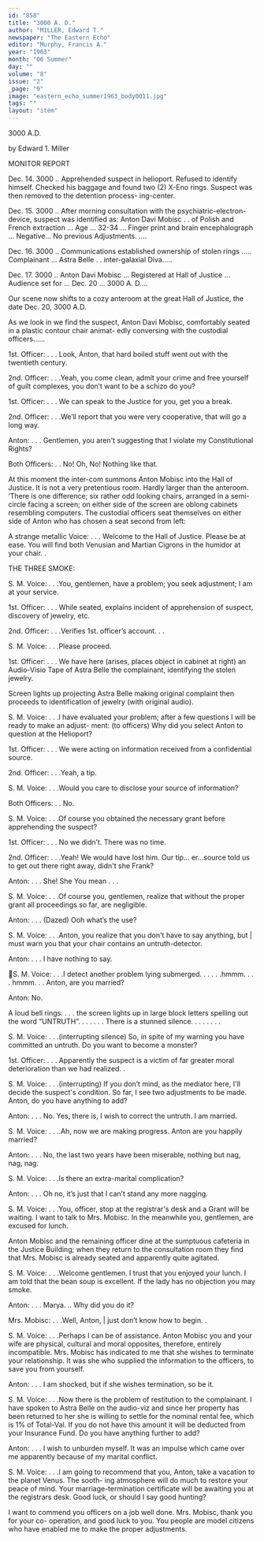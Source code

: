 ```yaml
---
id: "858"
title: "3000 A. D."
author: "MILLER, Edward T."
newspaper: "The Eastern Echo"
editor: "Murphy, Francis A."
year: "1963"
month: "06 Summer"
day: ""
volume: "8"
issue: "2"
_page: "9"
image: "eastern_echo_summer1963_body0011.jpg"
tags: ""
layout: "item"
---
```

3000 A.D.

by Edward 1. Miller

MONITOR REPORT

Dec. 14. 3000 .. Apprehended suspect in helioport. Refused to identify himself. Checked his baggage
and found two (2) X-Eno rings. Suspect was then removed to the detention process-
ing-center.

Dec. 15. 3000 ..  After morning consultation with the psychiatric-electron-device, suspect was identified as:
Anton Davi Mobisc . . of Polish and French extraction ... Age ... 32-34 ... Finger
print and brain encephalograph ... Negative... No previous Adjustments. ....

Dec. 16. 3000 .. Communications established ownership of stolen rings ..... Complainant ... Astra
Belle . . inter-galaxial Diva.....

Dec. 17. 3000 .. Anton Davi Mobisc ... Registered at Hall of Justice ... Audience set for ... Dec.
20 ... 3000 A. D....

Our scene now shifts to a cozy anteroom at the great Hall of Justice, the date Dec. 20, 3000 A.D.

As we look in we find the suspect, Anton Davi Mobisc, comfortably seated in a plastic contour chair animat-
edly conversing with the custodial officers......

1st. Officer: . . . Look, Anton, that hard boiled stuff went out with the twentieth century.

2nd. Officer: . . .Yeah, you come clean, admit your crime and free yourself of guilt complexes, you don’t
want to be a schizo do you?

1st. Officer: . . . We can speak to the Justice for you, get you a break.

2nd. Officer: . . .We’ll report that you were very cooperative, that will go a long way.

Anton: . . . Gentlemen, you aren't suggesting that I violate my Constitutional Rights?

Both Officers: . . No! Oh, No! Nothing like that.

At this moment the inter-com summons Anton Mobisc into the Hall of Justice. It is not a very pretentious
room. Hardly larger than the anteroom. ‘There is one difference; six rather odd looking chairs, arranged
in a semi-circle facing a screen; on either side of the screen are oblong cabinets resembling computers. The
custodial officers seat themselves on either side of Anton who has chosen a seat second from left:

A strange metallic Voice: . . . Welcome to the Hall of Justice. Please be at ease. You will find both
Venusian and Martian Cigrons in the humidor at your chair. .

THE THREE SMOKE: 

S. M. Voice: . . .You, gentlemen, have a problem; you seek adjustment; I am at your service.

1st. Officer: . . . While seated, explains incident of apprehension of suspect, discovery of jewelry, etc.

2nd. Officer: . . .Verifies 1st. officer’s account. . .

S. M. Voice: . . .Please proceed.

1st. Officer: . . . We have here (arises, places object in cabinet at right) an Audio-Visio Tape of Astra
Belle the complainant, identifying the stolen jewelry.

Screen lights up projecting Astra Belle making original complaint then proceeds to identification of jewelry
(with original audio).

S. M. Voice: . . .l have evaluated your problem; after a few questions I will be ready to make an adjust-
ment: (to officers) Why did you select Anton to question at the Helioport?

1st. Officer: . . . We were acting on information received from a confidential source.

2nd. Officer:  . . .Yeah, a tip.

S. M. Voice: . . .Would you care to disclose your source of information?

Both Officers: . . No.

S. M. Voice: . . .Of course you obtained the necessary grant before apprehending the suspect?

1st. Officer: . . . No we didn’t. There was no time.

2nd. Officer: . . .Yeah! We would have lost him. Our tip... er...source told us to get out there right
away, didn't she Frank?

Anton: . . . She! She You mean . . .

S. M. Voice: . . .Of course you, gentlemen, realize that without the proper grant all proceedings so far, are
negligible.

Anton: . . . (Dazed) Ooh what’s the use?

S. M. Voice: . . .Anton, you realize that you don't have to say anything, but | must warn you that your
chair contains an untruth-detector.

Anton: . . . I have nothing to say.

S. M. Voice: . . .I detect another problem lying submerged. . . . . .hmmm. . . . hmmm. . . Anton, are you
married?

Anton: No.

A loud bell rings. . . . the screen lights up in large block letters spelling out the word “UNTRUTH”. . . . . . .
There is a stunned silence. . . . . . . .

S. M. Voice: . . .(interrupting silence) So, in spite of my warning you have committed an untruth. Do you 
want to become a monster?

1st. Officer: . . . Apparently the suspect is a victim of far greater moral deterioration than we had realized. .

S. M. Voice: . . .(interrupting) If you don’t mind, as the mediator here, I'll decide the suspect's condition.
So far, I see two adjustments to be made. Anton, do you have anything to add?

Anton: . . . No. Yes, there is, I wish to correct the untruth. I am married.

S. M. Voice: . . ..Ah, now we are making progress. Anton are you happily married?

Anton: . . . No, the last two years have been miserable, nothing but nag, nag, nag.

S. M. Voice: . . .Is there an extra-marital complication?

Anton: . . . Oh no, it’s just that I can’t stand any more nagging.

S. M. Voice: . . .You, officer, stop at the registrar's desk and a Grant will be waiting. I want to talk to
Mrs. Mobisc. In the meanwhile you, gentlemen, are excused for lunch.

Anton Mobisc and the remaining officer dine at the sumptuous cafeteria in the Justice Building; when they
return to the consultation room they find that Mrs. Mobisc is already seated and apparently quite agitated.

S. M. Voice: . . .Welcome gentlemen. I trust that you enjoyed your lunch. I am told that the bean soup
is excellent. If the lady has no objection you may smoke.

Anton: . . . Marya. .. Why did you do it?

Mrs. Mobisc: . . .Well, Anton, | just don’t know how to begin. .

S. M. Voice: . . .Perhaps I can be of assistance. Anton Mobisc you and your wife are physical, cultural
and moral opposites, therefore, entirely incompatible. Mrs. Mobisc has indicated to me that
she wishes to terminate your relationship. It was she who supplied the information to the
officers, to save you from yourself.

Anton: . . . I am shocked, but if she wishes termination, so be it.

S. M. Voice: . . .Now there is the problem of restitution to the complainant.
I have spoken to Astra Belle
on the audio-viz and since her property has been returned to her she is willing to settle for
the nominal rental fee, which is 1% of Total-Val. If you do not have this amount it will
be deducted from your Insurance Fund. Do you have anything further to add?

Anton: . . . I wish to unburden myself. It was an impulse which came over me apparently because
of my marital conflict.

S. M. Voice: . . .l am going to recommend that you, Anton, take a vacation to the planet Venus. The sooth-
ing atmosphere will do much to restore your peace of mind. Your marriage-termination
certificate will be awaiting you at the registrars desk. Good luck, or should I say good
hunting?

I want to commend you officers on a job well done. Mrs. Mobisc, thank you for your co-
operation, and good luck to you. You people are model citizens who have enabled me to
make the proper adjustments.
